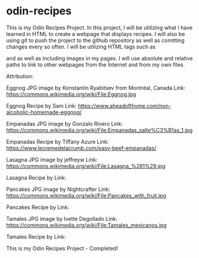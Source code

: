 # odin-recipes
This is my Odin Recipes Project.
In this project, I will be utilizing what I have learned in HTML to create a webpage that displays recipes. I will also be using git to push the project to the github repository as well as comitting changes every so often. 
I will be utilizing HTML tags such as <p> and <a> as well as including images in my pages. I will use absolute and relative paths to link to other webpages from the Internet and from my own files. 

Attribution:

Eggnog JPG image by Konstantin Ryabitsev from Montréal, Canada 
Link: https://commons.wikimedia.org/wiki/File:Eggnog.jpg

Eggnog Recipe by Sam
Link: https://www.aheadofthyme.com/non-alcoholic-homemade-eggnog/

Empanadas JPG image by Gonzalo Rivero
Link: https://commons.wikimedia.org/wiki/File:Empanadas_salte%C3%B1as_1.jpg

Empanadas Recipe by Tiffany Azure
Link: https://www.lecremedelacrumb.com/easy-beef-empanadas/

Lasagna JPG image by jeffreyw
Link: https://commons.wikimedia.org/wiki/File:Lasagna_%281%29.jpg

Lasagna Recipe by
Link:

Pancakes JPG image by Nightcrafter
Link: https://commons.wikimedia.org/wiki/File:Pancakes_with_fruit.jpg

Pancakes Recipe by
Link:

Tamales JPG image by Ivette Degollado
Link: https://commons.wikimedia.org/wiki/File:Tamales_mexicanos.jpg

Tamales Recipe by
Link:

This is my Odin Recipes Project - Completed!
